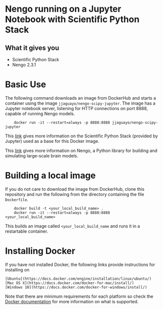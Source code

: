 # Nengo running on a Jupyter Notebook with Scientific Python Stack

## What it gives you 

* Scientific Python Stack
* Nengo 2.3.1

# Basic Use

The following command downloads an image from DockerHub and starts a container
using the image `jjaguayo/nengo-scipy-jupyter`. The image has a Jupyter 
notebook server, listening for HTTP connections on port 8888, capable of 
running Nengo models.

```
    docker run -it --restart=always -p 8888:8888 jjaguayo/nengo-scipy-jupyter
```

This [link](https://github.com/jupyter/docker-stacks/tree/master/scipy-notebook)
gives more information on the Scientific Python Stack (provided by Jupyter) used
as a base for this Docker image.

This [link](https://pythonhosted.org/nengo/index.html) gives more information on
Nengo, a Python library for building and simulating large-scale brain models.

# Building a local image

If you do not care to download the image from DockerHub, clone this repository
and run the following from the directory containing the file `Dockerfile`.

```
    docker build -t <your_local_build_name> .
    docker run -it --restart=always -p 8888:8888 <your_local_build_name>
```

This builds an image called `<your_local_build_name` and runs it in a 
restartable container. 

# Installing Docker

If you have not installed Docker, the following links provide instructions for
installing on

    [Ubuntu](https://docs.docker.com/engine/installation/linux/ubuntu/)
    [Mac OS X](https://docs.docker.com/docker-for-mac/install/)
    [Windows 10](https://docs.docker.com/docker-for-windows/install/)

Note that there are minimum requirements for each platform so check the 
[Docker documentation](https://docs.docker.com/engine/installation/) for more
information on what is supported.
